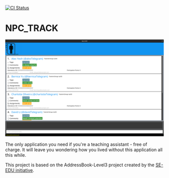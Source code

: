 [![CI Status](https://github.com/AY2324S1-CS2103T-T12-1/tp/workflows/Java%20CI/badge.svg)](https://github.com/AY2324S1-CS2103T-T12-1/tp/actions)
# NPC_TRACK
![Ui](docs/images/Ui.png)

The only application you need if you're a teaching assistant - free of charge.
It will leave you wondering how you lived without this application all this while.

This project is based on the AddressBook-Level3 project created by the [SE-EDU initiative](https://se-education.org).

